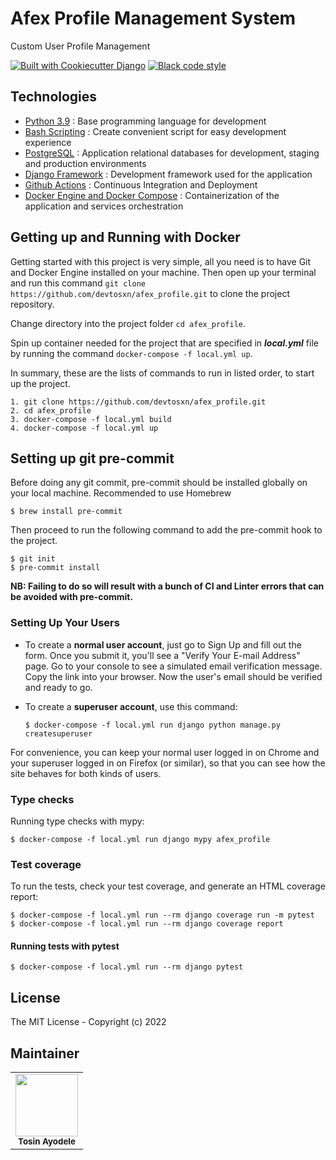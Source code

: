# Afex Profile Management System

Custom User Profile Management

[![Built with Cookiecutter Django](https://img.shields.io/badge/built%20with-Cookiecutter%20Django-ff69b4.svg?logo=cookiecutter)](https://github.com/cookiecutter/cookiecutter-django/)
[![Black code style](https://img.shields.io/badge/code%20style-black-000000.svg)](https://github.com/ambv/black)


## Technologies

- [Python 3.9](https://python.org) : Base programming language for development
- [Bash Scripting](https://www.codecademy.com/learn/learn-the-command-line/modules/bash-scripting) : Create convenient script for easy development experience
- [PostgreSQL](https://www.postgresql.org/) : Application relational databases for development, staging and production environments
- [Django Framework](https://www.djangoproject.com/) : Development framework used for the application
- [Github Actions](https://docs.github.com/en/free-pro-team@latest/actions) : Continuous Integration and Deployment
- [Docker Engine and Docker Compose](https://www.docker.com/) : Containerization of the application and services orchestration

## Getting up and Running with Docker

Getting started with this project is very simple, all you need is to have Git and Docker Engine installed on your machine. Then open up your terminal and run this command `git clone https://github.com/devtosxn/afex_profile.git` to clone the project repository.

Change directory into the project folder `cd afex_profile`.

Spin up container needed for the project that are specified in **_local.yml_** file by running the command `docker-compose -f local.yml up`.

In summary, these are the lists of commands to run in listed order, to start up the project.

```docker
1. git clone https://github.com/devtosxn/afex_profile.git
2. cd afex_profile
3. docker-compose -f local.yml build
4. docker-compose -f local.yml up

```

## Setting up git pre-commit

Before doing any git commit, pre-commit should be installed globally on your local machine. Recommended to use Homebrew

    $ brew install pre-commit

Then proceed to run the following command to add the pre-commit hook to the project.

    $ git init
    $ pre-commit install

**NB: Failing to do so will result with a bunch of CI and Linter errors that can be avoided with pre-commit.**

### Setting Up Your Users

-   To create a **normal user account**, just go to Sign Up and fill out the form. Once you submit it, you'll see a "Verify Your E-mail Address" page. Go to your console to see a simulated email verification message. Copy the link into your browser. Now the user's email should be verified and ready to go.

-   To create a **superuser account**, use this command:

        $ docker-compose -f local.yml run django python manage.py createsuperuser

For convenience, you can keep your normal user logged in on Chrome and your superuser logged in on Firefox (or similar), so that you can see how the site behaves for both kinds of users.

### Type checks

Running type checks with mypy:

    $ docker-compose -f local.yml run django mypy afex_profile

### Test coverage

To run the tests, check your test coverage, and generate an HTML coverage report:

    $ docker-compose -f local.yml run --rm django coverage run -m pytest
    $ docker-compose -f local.yml run --rm django coverage report

#### Running tests with pytest

    $ docker-compose -f local.yml run --rm django pytest

## License

The MIT License - Copyright (c) 2022
## Maintainer

<table>
    <tr>
        <td align="center">
            <div>
                <img src="https://avatars.githubusercontent.com/u/80605206?v=4" width="100px;">
                <br /><sub><b>Tosin Ayodele</b></sub>
            </div>
        </td>
      </tr>
</table>
